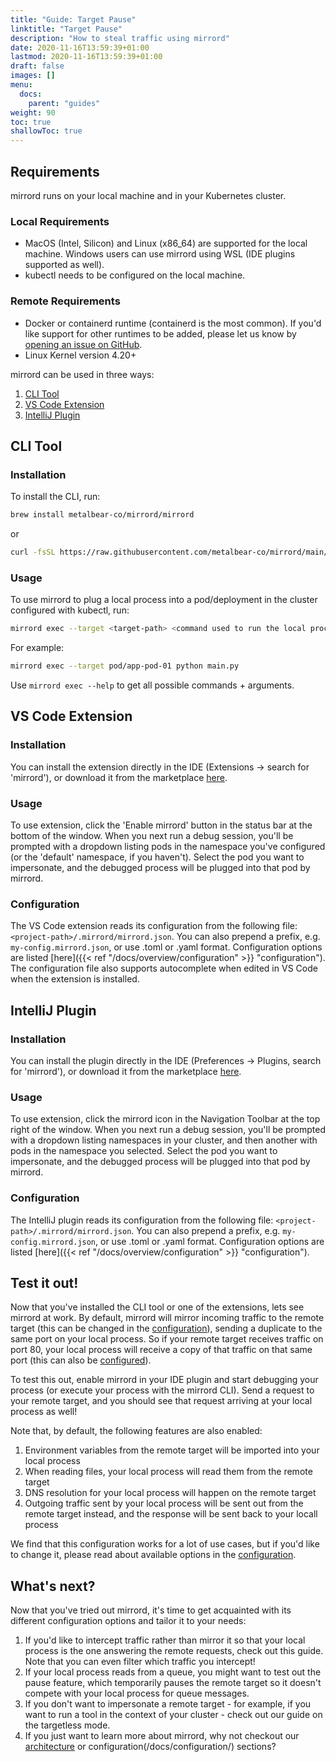 ```yaml
---
title: "Guide: Target Pause"
linktitle: "Target Pause"
description: "How to steal traffic using mirrord"
date: 2020-11-16T13:59:39+01:00
lastmod: 2020-11-16T13:59:39+01:00
draft: false
images: []
menu:
  docs:
    parent: "guides"
weight: 90
toc: true
shallowToc: true
---
```




## Requirements

mirrord runs on your local machine and in your Kubernetes cluster.

### Local Requirements

- MacOS (Intel, Silicon) and Linux (x86_64) are supported for the local machine. Windows users can use mirrord using WSL (IDE plugins supported as well).
- kubectl needs to be configured on the local machine.

### Remote Requirements

- Docker or containerd runtime (containerd is the most common). If you'd like support for other runtimes to be added, please let us know by [opening an issue on GitHub](https://github.com/metalbear-co/mirrord/issues/new?assignees=&labels=enhancement&template=feature_request.md).
- Linux Kernel version 4.20+

mirrord can be used in three ways:

1. [CLI Tool](#cli-tool)
2. [VS Code Extension](#vs-code-extension)
3. [IntelliJ Plugin](#intellij-plugin)

## CLI Tool

### Installation

To install the CLI, run:

```bash
brew install metalbear-co/mirrord/mirrord
```
or
```bash
curl -fsSL https://raw.githubusercontent.com/metalbear-co/mirrord/main/scripts/install.sh | bash
```

### Usage

To use mirrord to plug a local process into a pod/deployment in the cluster configured with kubectl, run:

```bash
mirrord exec --target <target-path> <command used to run the local process>
```

For example:

```bash
mirrord exec --target pod/app-pod-01 python main.py
```

Use `mirrord exec --help` to get all possible commands + arguments.


## VS Code Extension

### Installation

You can install the extension directly in the IDE (Extensions -> search for 'mirrord'), or download it from the marketplace [here](https://marketplace.visualstudio.com/items?itemName=MetalBear.mirrord).

### Usage

To use extension, click the 'Enable mirrord' button in the status bar at the bottom of the window. When you next run a debug session, you'll be prompted with a dropdown listing pods in the namespace you've configured (or the 'default' namespace, if you haven't). Select the pod you want to impersonate, and the debugged process will be plugged into that pod by mirrord.

### Configuration

The VS Code extension reads its configuration from the following file: `<project-path>/.mirrord/mirrord.json`. You can also prepend a prefix, e.g. `my-config.mirrord.json`, or use .toml or .yaml format.
Configuration options are listed [here]({{< ref "/docs/overview/configuration" >}} "configuration"). The configuration file also supports autocomplete when edited in VS Code when the extension is installed.

## IntelliJ Plugin

### Installation

You can install the plugin directly in the IDE (Preferences -> Plugins, search for 'mirrord'), or download it from the marketplace [here](https://plugins.jetbrains.com/plugin/19772-mirrord).

### Usage

To use extension, click the mirrord icon in the Navigation Toolbar at the top right of the window. When you next run a debug session, you'll be prompted with a dropdown listing namespaces in your cluster, and then another with pods in the namespace you selected. Select the pod you want to impersonate, and the debugged process will be plugged into that pod by mirrord.

### Configuration

The IntelliJ plugin reads its configuration from the following file: `<project-path>/.mirrord/mirrord.json`. You can also prepend a prefix, e.g. `my-config.mirrord.json`, or use .toml or .yaml format.
Configuration options are listed [here]({{< ref "/docs/overview/configuration" >}} "configuration").


## Test it out!
Now that you've installed the CLI tool or one of the extensions, lets see mirrord at work. By default, mirrord will mirror incoming traffic to the remote target (this can be changed in the [configuration](/docs/overview/configuration/#feature-network-incoming-mode)), sending a duplicate to the same port on your local process. So if your remote target receives traffic on port 80, your local process will receive a copy of that traffic on that same port (this can also be [configured](/docs/overview/configuration/#feature-network-incoming-port_mapping)). 

To test this out, enable mirrord in your IDE plugin and start debugging your process (or execute your process with the mirrord CLI). Send a request to your remote target, and you should see that request arriving at your local process as well!

Note that, by default, the following features are also enabled: 
1. Environment variables from the remote target will be imported into your local process
2. When reading files, your local process will read them from the remote target
3. DNS resolution for your local process will happen on the remote target
4. Outgoing traffic sent by your local process will be sent out from the remote target instead, and the response will be sent back to your locall process

We find that this configuration works for a lot of use cases, but if you'd like to change it, please read about available options in the [configuration](/docs/overview/configuration/).

## What's next?
Now that you've tried out mirrord, it's time to get acquainted with its different configuration options and tailor it to your needs:
1. If you'd like to intercept traffic rather than mirror it so that your local process is the one answering the remote requests, check out this guide. Note that you can even filter which traffic you intercept!
2. If your local process reads from a queue, you might want to test out the pause feature, which temporarily pauses the remote target so it doesn't compete with your local process for queue messages.
3. If you don't want to impersonate a remote target - for example, if you want to run a tool in the context of your cluster - check out our guide on the targetless mode.
4. If you just want to learn more about mirrord, why not checkout our [architecture](/docs/architecture/) or configuration(/docs/configuration/) sections?
